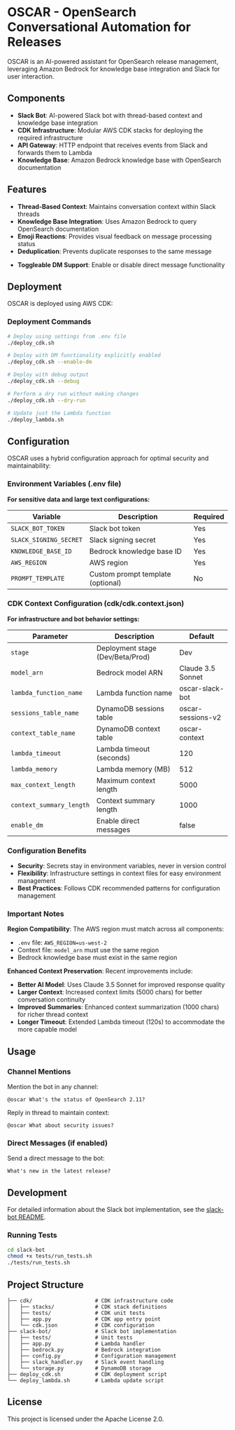 # OSCAR - OpenSearch Conversational Automation for Releases

OSCAR is an AI-powered assistant for OpenSearch release management, leveraging Amazon Bedrock for knowledge base integration and Slack for user interaction.

## Components

- **Slack Bot**: AI-powered Slack bot with thread-based context and knowledge base integration
- **CDK Infrastructure**: Modular AWS CDK stacks for deploying the required infrastructure
- **API Gateway**: HTTP endpoint that receives events from Slack and forwards them to Lambda
- **Knowledge Base**: Amazon Bedrock knowledge base with OpenSearch documentation

## Features

- **Thread-Based Context**: Maintains conversation context within Slack threads
- **Knowledge Base Integration**: Uses Amazon Bedrock to query OpenSearch documentation
- **Emoji Reactions**: Provides visual feedback on message processing status
- **Deduplication**: Prevents duplicate responses to the same message
<!-- - **Throttling**: Rate limits requests to prevent overuse -->
- **Toggleable DM Support**: Enable or disable direct message functionality

## Deployment

OSCAR is deployed using AWS CDK:

### Deployment Commands

```bash
# Deploy using settings from .env file
./deploy_cdk.sh

# Deploy with DM functionality explicitly enabled
./deploy_cdk.sh --enable-dm

# Deploy with debug output
./deploy_cdk.sh --debug

# Perform a dry run without making changes
./deploy_cdk.sh --dry-run

# Update just the Lambda function
./deploy_lambda.sh
```

## Configuration

OSCAR uses a hybrid configuration approach for optimal security and maintainability:

### Environment Variables (.env file)
**For sensitive data and large text configurations:**

| Variable | Description | Required |
|----------|-------------|----------|
| `SLACK_BOT_TOKEN` | Slack bot token | Yes |
| `SLACK_SIGNING_SECRET` | Slack signing secret | Yes |
| `KNOWLEDGE_BASE_ID` | Bedrock knowledge base ID | Yes |
| `AWS_REGION` | AWS region | Yes |
| `PROMPT_TEMPLATE` | Custom prompt template (optional) | No |

### CDK Context Configuration (cdk/cdk.context.json)
**For infrastructure and bot behavior settings:**

| Parameter | Description | Default |
|-----------|-------------|---------|
| `stage` | Deployment stage (Dev/Beta/Prod) | Dev |
| `model_arn` | Bedrock model ARN | Claude 3.5 Sonnet |
| `lambda_function_name` | Lambda function name | oscar-slack-bot |
| `sessions_table_name` | DynamoDB sessions table | oscar-sessions-v2 |
| `context_table_name` | DynamoDB context table | oscar-context |
| `lambda_timeout` | Lambda timeout (seconds) | 120 |
| `lambda_memory` | Lambda memory (MB) | 512 |
| `max_context_length` | Maximum context length | 5000 |
| `context_summary_length` | Context summary length | 1000 |
| `enable_dm` | Enable direct messages | false |

### Configuration Benefits
- **Security**: Secrets stay in environment variables, never in version control
- **Flexibility**: Infrastructure settings in context files for easy environment management
- **Best Practices**: Follows CDK recommended patterns for configuration management

### Important Notes

**Region Compatibility**: The AWS region must match across all components:
- `.env` file: `AWS_REGION=us-west-2`
- Context file: `model_arn` must use the same region
- Bedrock knowledge base must exist in the same region

**Enhanced Context Preservation**: Recent improvements include:
- **Better AI Model**: Uses Claude 3.5 Sonnet for improved response quality
- **Larger Context**: Increased context limits (5000 chars) for better conversation continuity
- **Improved Summaries**: Enhanced context summarization (1000 chars) for richer thread context
- **Longer Timeout**: Extended Lambda timeout (120s) to accommodate the more capable model

## Usage

### Channel Mentions

Mention the bot in any channel:
```
@oscar What's the status of OpenSearch 2.11?
```

Reply in thread to maintain context:
```
@oscar What about security issues?
```

### Direct Messages (if enabled)

Send a direct message to the bot:
```
What's new in the latest release?
```

## Development

For detailed information about the Slack bot implementation, see the [slack-bot README](slack-bot/README.md).

### Running Tests

```bash
cd slack-bot
chmod +x tests/run_tests.sh
./tests/run_tests.sh
```

## Project Structure

```
├── cdk/                    # CDK infrastructure code
│   ├── stacks/             # CDK stack definitions
│   ├── tests/              # CDK unit tests
│   ├── app.py              # CDK app entry point
│   └── cdk.json            # CDK configuration
├── slack-bot/              # Slack bot implementation
│   ├── tests/              # Unit tests
│   ├── app.py              # Lambda handler
│   ├── bedrock.py          # Bedrock integration
│   ├── config.py           # Configuration management
│   ├── slack_handler.py    # Slack event handling
│   └── storage.py          # DynamoDB storage
├── deploy_cdk.sh           # CDK deployment script
└── deploy_lambda.sh        # Lambda update script
```

## License

This project is licensed under the Apache License 2.0.